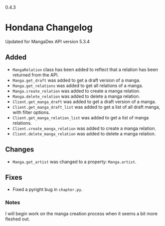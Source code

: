 0.4.3

# Hondana Changelog
Updated for MangaDex API version 5.3.4

## Added
- `MangaRelation` class has been added to reflect that a relation has been returned from the API.
- `Manga.get_draft` was added to get a draft version of a manga.
- `Manga.get_relations` was added to get all relations of a manga.
- `Manga.create_relation` was added to create a manga relation.
- `Manga.delete_relation` was added to delete a manga relation.
- `Client.get_manga_draft` was added to get a draft version of a manga.
- `Client.get_manga_draft_list` was added to get a list of all draft manga, with filter options.
- `Client.get_manga_relation_list` was added to get a list of manga relations.
- `Client.create_manga_relation` was added to create a manga relation.
- `Client.delete_manga_relation` was added to delete a manga relation.

## Changes
- `Manga.get_artist` was changed to a property: `Manga.artist`.

## Fixes
- Fixed a pyright bug in `chapter.py`.

### Notes
I will begin work on the manga creation process when it seems a bit more fleshed out.
